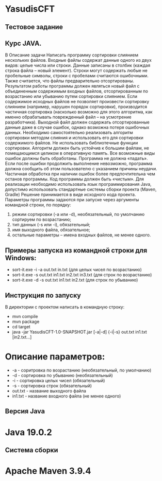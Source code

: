 # YasudisCFT
## Тестовое задание 
## Курс JAVA.
В Описание задачи
Написать программу сортировки слиянием нескольких файлов.
Входные файлы содержат данные одного из двух видов: целые числа или строки. Данные записаны
в столбик (каждая строка файла – новый элемент). Строки могут содержать любые не пробельные
символы, строки с пробелами считаются ошибочными. Также считается, что файлы предварительно
отсортированы.
Результатом работы программы должен являться новый файл с объединенным содержимым
входных файлов, отсортированным по возрастанию или убыванию путем сортировки слиянием.
Если содержимое исходных файлов не позволяет произвести сортировку слиянием (например,
нарушен порядок сортировки), производится частичная сортировка (насколько возможно для этого
алгоритма, как именно обрабатывать поврежденный файл – на усмотрение разработчика).
Выходной файл должен содержать отсортированные данные даже в случае ошибок, однако
возможна потеря ошибочных данных.
Необходимо самостоятельно реализовать алгоритм сортировки методом слияния и использовать
его для сортировки содержимого файлов. Не использовать библиотечные функции сортировки.
Алгоритм должен быть устойчив к большим файлам, не помещающимся целиком в оперативную
память.
Все возможные виды ошибок должны быть обработаны. Программа не должна «падать». Если
после ошибки продолжить выполнение невозможно, программа должна сообщить об этом
пользователю с указанием причины неудачи. Частичная обработка при наличии ошибок более
предпочтительна чем останов программы. Код программы должен быть «чистым».
Для реализации необходимо использовать язык программирования Java, допустимо использовать
стандартные системы сборки проекта (Maven, Gradle)
Решение принимается в виде исходного кода проекта.
Параметры программы задаются при запуске через аргументы командной строки, по порядку:
1) режим сортировки (-a или -d), необязательный, по умолчанию сортируем по возрастанию;
2) тип данных (-s или -i), обязательный;
3) имя выходного файла, обязательное;
4) остальные параметры – имена входных файлов, не менее одного.
## Примеры запуска из командной строки для Windows:
* sort-it.exe -i -a out.txt in.txt (для целых чисел по возрастанию)
* sort-it.exe -s out.txt in1.txt in2.txt in3.txt (для строк по возрастанию)
* sort-it.exe -d -s out.txt in1.txt in2.txt (для строк по убыванию)

## Инструкция по запуску
В директории с проектом написать в командную строку:

* mvn compile
* mvn package
* cd target
* java -jar YasudisCFT-1.0-SNAPSHOT.jar [-a|-d] {-i|-s} out.txt in1.txt [in2.txt...]

# Описание параметров:
* -a - соритровка по возрастанию (необязательный, по умолчанию)
* -d - сортировка по убыванию (необязательный)
* -i - сортировка целых чисел (обязательный)
* -s - сортировка строк (обязательный)
* out.txt - название выходного файла
* in1.txt - название входного файла (не менее одного)

## Версия Java
# Java 19.0.2

## Система сборки
# Apache Maven 3.9.4
